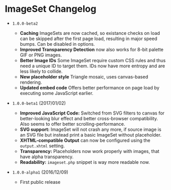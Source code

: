 # ImageSet Changelog

- `1.0.0-beta2`
  - **Caching** ImageSets are now cached, so existance checks on load can be skipped after the first page load, resulting in major speed bumps. Can be disabled in options.
  - **Improved Transparency Detection** now also works for 8-bit palette GIF or PNG images.
  - **Better Image IDs** Some ImageSet require custom CSS rules and thus need a unique ID to target them. IDs now have more entropy and are less likely to collide.
  - **New placeholder style** Triangle mosaic, uses canvas-based rendering.
  - **Updated embed code** Offers better performance on page load by executing some JavaScript earlier.

- `1.0.0-beta1` (2017/01/02)
  - **Improved JavaScript Code:** Switched from SVG filters to canvas for better-looking blur effect and better cross-browser compatibility. Also seems to offer better scrolling-performance.
  - **SVG support:** ImageSet will not crash any more, if source image is an SVG file but instead print a basic ImageSet without placeholder.
  - **XHTML-compatible Output** can now be configured using the `output.xhtml` setting.
  - **Transparency:** Placeholders now work properly with images, that have alpha transparency.
  - **Readability:** `imageset.php` snippet is way more readable now.

- `1.0.0-alpha1` (2016/12/09)
  - First public release
